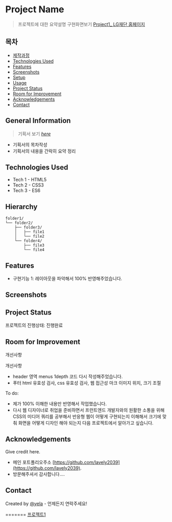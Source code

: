 # Project Name
> 프로젝트에 대한 요약설명
> 구현화면보기 [Project1_ LG재단 홈페이지](https://lavely2039.github.io/project1_LG/)


## 목차
* [제작과정](#general-information)
* [Technologies Used](#technologies-used)
* [Features](#features)
* [Screenshots](#screenshots)
* [Setup](#setup)
* [Usage](#usage)
* [Project Status](#project-status)
* [Room for Improvement](#room-for-improvement)
* [Acknowledgements](#acknowledgements)
* [Contact](#contact)
<!-- * [License](#license) -->


## General Information
> 기획서 보기 [_here_](https://github.com/lavely2039/project1_LG/blob/main/project1.pdf)
- 기획서의 목차작성
- 기획서의 내용을 간락히 요약 정리

## Technologies Used
<!-- 사용한 기술환경 (언어와 버전을 작성) -->
- Tech 1 - HTML5
- Tech 2 - CSS3
- Tech 3 - ES6


## Hierarchy
<!-- 가능할 경우 html 구조를 트리구조로 표현 -->
```text
folder1/
└── folder2/
    ├── folder3/
    │   ├── file1
    │   └── file2
    └── folder4/
        ├── file3
        └── file4
```

## Features
- 구현기능 1: 레이아웃을 파악해서 100% 반영해주었습니다.


## Screenshots
<!--![구현화면스크린샷](./img/screenshot.png)-->
<!-- If you have screenshots you'd like to share, include them here. -->


## Project Status
프로젝트의 진행상태: 진행완료 


## Room for Improvement
개선사항

개선사항
- header 영역 menus 1depth 코드 다시 작성해주었습니다.
- 푸터 html 유효성 검사, css 유효성 검사, 웹 접근성 마크 이미지 위치, 크기 조절

To do:
- 제가 100% 이해한 내용만 반영해서 작업했습니다.
- 다시 웹 디자이너로 취업을 준비하면서 프런트엔드 개발자와의 원활한 소통을 위해
  CSS의 미디어 쿼리를 공부해서 반응형 웹이 어떻게 구현되는지 이해해서 크기에 맞춰
  화면을 어떻게 디자인 해야 되는지 다음 프로젝트에서 알아가고 싶습니다.


## Acknowledgements
Give credit here.
- 메인 포트폴리오주소 [https://github.com/lavely2039](https://github.com/lavely2039).
- 방문해주셔서 감사합니다....


## Contact
Created by [@yela](http://lavely2039@gmail.com) - 언제든지 연락주세요!


<!-- Optional -->
<!-- ## License -->
<!-- This project is open source and available under the [... License](). -->

<!-- You don't have to include all sections - just the one's relevant to your project -->
=======
[프로젝트1](https://github.com/lavely2039/project1_LG/blob/main/project1.pdf)
